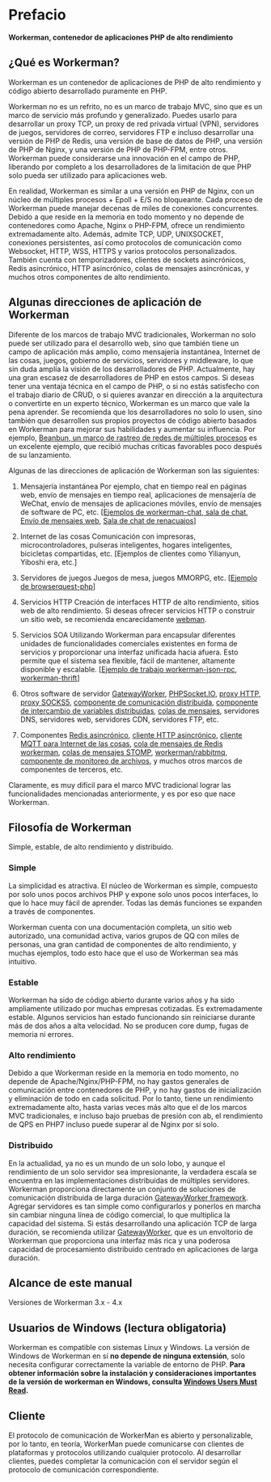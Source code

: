# Prefacio

**Workerman, contenedor de aplicaciones PHP de alto rendimiento**

## ¿Qué es Workerman?
Workerman es un contenedor de aplicaciones de PHP de alto rendimiento y código abierto desarrollado puramente en PHP.

Workerman no es un refrito, no es un marco de trabajo MVC, sino que es un marco de servicio más profundo y generalizado. Puedes usarlo para desarrollar un proxy TCP, un proxy de red privada virtual (VPN), servidores de juegos, servidores de correo, servidores FTP e incluso desarrollar una versión de PHP de Redis, una versión de base de datos de PHP, una versión de PHP de Nginx, y una versión de PHP de PHP-FPM, entre otros. Workerman puede considerarse una innovación en el campo de PHP, liberando por completo a los desarrolladores de la limitación de que PHP solo pueda ser utilizado para aplicaciones web.

En realidad, Workerman es similar a una versión en PHP de Nginx, con un núcleo de múltiples procesos + Epoll + E/S no bloqueante. Cada proceso de Workerman puede manejar decenas de miles de conexiones concurrentes. Debido a que reside en la memoria en todo momento y no depende de contenedores como Apache, Nginx o PHP-FPM, ofrece un rendimiento extremadamente alto. Además, admite TCP, UDP, UNIXSOCKET, conexiones persistentes, así como protocolos de comunicación como Websocket, HTTP, WSS, HTTPS y varios protocolos personalizados. También cuenta con temporizadores, clientes de sockets asincrónicos, Redis asincrónico, HTTP asincrónico, colas de mensajes asincrónicas, y muchos otros componentes de alto rendimiento.

## Algunas direcciones de aplicación de Workerman
Diferente de los marcos de trabajo MVC tradicionales, Workerman no solo puede ser utilizado para el desarrollo web, sino que también tiene un campo de aplicación más amplio, como mensajería instantánea, Internet de las cosas, juegos, gobierno de servicios, servidores y middleware, lo que sin duda amplía la visión de los desarrolladores de PHP. Actualmente, hay una gran escasez de desarrolladores de PHP en estos campos. Si deseas tener una ventaja técnica en el campo de PHP, o si no estás satisfecho con el trabajo diario de CRUD, o si quieres avanzar en dirección a la arquitectura o convertirte en un experto técnico, Workerman es un marco que vale la pena aprender. Se recomienda que los desarrolladores no solo lo usen, sino también que desarrollen sus propios proyectos de código abierto basados en Workerman para mejorar sus habilidades y aumentar su influencia. Por ejemplo, [Beanbun, un marco de rastreo de redes de múltiples procesos](https://github.com/kiddyuchina/Beanbun) es un excelente ejemplo, que recibió muchas críticas favorables poco después de su lanzamiento.

Algunas de las direcciones de aplicación de Workerman son las siguientes:

1. Mensajería instantánea
   Por ejemplo, chat en tiempo real en páginas web, envío de mensajes en tiempo real, aplicaciones de mensajería de WeChat, envío de mensajes de aplicaciones móviles, envío de mensajes de software de PC, etc.
   [[Ejemplos de workerman-chat, sala de chat](https://www.workerman.net/workerman-chat), [Envío de mensajes web](https://www.workerman.net/web-sender), [Sala de chat de renacuajos](https://www.workerman.net/workerman-todpole)]

2. Internet de las cosas
   Comunicación con impresoras, microcontroladores, pulseras inteligentes, hogares inteligentes, bicicletas compartidas, etc.
   [Ejemplos de clientes como Yilianyun, Yiboshi era, etc.]

3. Servidores de juegos
   Juegos de mesa, juegos MMORPG, etc.
   [[Ejemplo de browserquest-php](https://www.workerman.net/browserquest)]

4. Servicios HTTP
   Creación de interfaces HTTP de alto rendimiento, sitios web de alto rendimiento. Si deseas ofrecer servicios HTTP o construir un sitio web, se recomienda encarecidamente [webman](https://github.com/walkor/webman).

5. Servicios SOA
   Utilizando Workerman para encapsular diferentes unidades de funcionalidades comerciales existentes en forma de servicios y proporcionar una interfaz unificada hacia afuera. Esto permite que el sistema sea flexible, fácil de mantener, altamente disponible y escalable.
   [[Ejemplo de trabajo workerman-json-rpc](https://github.com/walkor/workerman-jsonrpc), [workerman-thrift](https://github.com/walkor/workerman-thrift)]

6. Otros software de servidor
   [GatewayWorker](https://www.workerman.net/doc/gateway-worker), [PHPSocket.IO](https://www.workerman.net/phpsocket_io), [proxy HTTP](https://github.com/walkor/php-http-proxy), [proxy SOCKS5](https://github.com/walkor/php-socks5), [componente de comunicación distribuida](https://github.com/walkor/Channel), [componente de intercambio de variables distribuidas](https://github.com/walkor/GlobalData), [colas de mensajes](https://github.com/walkor/workerman-queue), servidores DNS, servidores web, servidores CDN, servidores FTP, etc.

7. Componentes
   [Redis asincrónico](components/workerman-redis.md), [cliente HTTP asincrónico](components/workerman-http-client.md), [cliente MQTT para Internet de las cosas](components/workerman-mqtt.md), [cola de mensajes de Redis workerman](components/workerman-redis-queue.md), [colas de mensajes STOMP](components/workerman-stomp.md), [workerman/rabbitmq](components/workerman-rabbitmq.md), [componente de monitoreo de archivos](components/file-monitor.md), y muchos otros marcos de componentes de terceros, etc.

Claramente, es muy difícil para el marco MVC tradicional lograr las funcionalidades mencionadas anteriormente, y es por eso que nace Workerman.

## Filosofía de Workerman
Simple, estable, de alto rendimiento y distribuido.

### **Simple**
La simplicidad es atractiva. El núcleo de Workerman es simple, compuesto por solo unos pocos archivos PHP y expone solo unos pocos interfaces, lo que lo hace muy fácil de aprender. Todas las demás funciones se expanden a través de componentes.

Workerman cuenta con una documentación completa, un sitio web autorizado, una comunidad activa, varios grupos de QQ con miles de personas, una gran cantidad de componentes de alto rendimiento, y muchas ejemplos, todo esto hace que el uso de Workerman sea más intuitivo.

### **Estable**
Workerman ha sido de código abierto durante varios años y ha sido ampliamente utilizado por muchas empresas cotizadas. Es extremadamente estable. Algunos servicios han estado funcionando sin reiniciarse durante más de dos años a alta velocidad. No se producen core dump, fugas de memoria ni errores.

### **Alto rendimiento**
Debido a que Workerman reside en la memoria en todo momento, no depende de Apache/Nginx/PHP-FPM, no hay gastos generales de comunicación entre contenedores de PHP, y no hay gastos de inicialización y eliminación de todo en cada solicitud. Por lo tanto, tiene un rendimiento extremadamente alto, hasta varias veces más alto que el de los marcos MVC tradicionales, e incluso bajo pruebas de presión con ab, el rendimiento de QPS en PHP7 incluso puede superar al de Nginx por sí solo.

### **Distribuido**
En la actualidad, ya no es un mundo de un solo lobo, y aunque el rendimiento de un solo servidor sea impresionante, la verdadera escala se encuentra en las implementaciones distribuidas de múltiples servidores. Workerman proporciona directamente un conjunto de soluciones de comunicación distribuida de larga duración [GatewayWorker framework](https://doc2.workerman.net). Agregar servidores es tan simple como configurarlos y ponerlos en marcha sin cambiar ninguna línea de código comercial, lo que multiplica la capacidad del sistema. Si estás desarrollando una aplicación TCP de larga duración, se recomienda utilizar [GatewayWorker](https://doc2.workerman.net), que es un envoltorio de Workerman que proporciona una interfaz más rica y una poderosa capacidad de procesamiento distribuido centrado en aplicaciones de larga duración.

## Alcance de este manual
Versiones de Workerman 3.x - 4.x

## Usuarios de Windows (lectura obligatoria)
Workerman es compatible con sistemas Linux y Windows. La versión de Windows de Workerman en sí **no depende de ninguna extensión**, solo necesita configurar correctamente la variable de entorno de PHP. **Para obtener información sobre la instalación y consideraciones importantes de la versión de workerman en Windows, consulta [Windows Users Must Read](https://www.workerman.net/windows).**

## Cliente
El protocolo de comunicación de WorkerMan es abierto y personalizable, por lo tanto, en teoría, WorkerMan puede comunicarse con clientes de plataformas y protocolos utilizando cualquier protocolo. Al desarrollar clientes, puedes completar la comunicación con el servidor según el protocolo de comunicación correspondiente.
